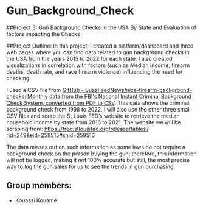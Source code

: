 # Gun_Background_Check

##Project 3: Gun Background Checks in the USA By State and Evaluation of factors impacting the Checks



##Project Outline:
In this project, I created a platform/dashboard and three web pages where you can find data related to gun background checks in the USA from the years 2015 to 2022 for each state.
I also created visualizations in correlation with factors (such as Median income, firearm deaths, death rate, and race firearm violence) influencing the need for checking.  

I used a CSV file from [GitHub - BuzzFeedNews/nics-firearm-background-checks: Monthly data from the FBI's National Instant Criminal Background Check System, converted from PDF to CSV](https://github.com/BuzzFeedNews/nics-firearm-background-checks). This data shows the criminal background check from 1998 to 2022. 
I will also use the other three small CSV files and scrap the St Louis FED’s website to retrieve the median household income by state from 2016 to 2021.
The website we will be scraping from: https://fred.stlouisfed.org/release/tables?rid=249&eid=259515#snid=259516

The data misses out on such information as some laws do not require a background check on the person buying the gun; therefore, this information will not be logged, making it not 100% accurate but still, the most precise way to log the gun sales for us to see the trends in gun purchasing.

## Group members:
* Kouassi Kouamé
